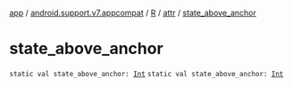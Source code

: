 [app](../../../index.md) / [android.support.v7.appcompat](../../index.md) / [R](../index.md) / [attr](index.md) / [state_above_anchor](.)

# state_above_anchor

`static val state_above_anchor: `[`Int`](https://kotlinlang.org/api/latest/jvm/stdlib/kotlin/-int/index.html)
`static val state_above_anchor: `[`Int`](https://kotlinlang.org/api/latest/jvm/stdlib/kotlin/-int/index.html)